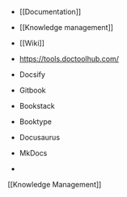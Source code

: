   - [[Documentation]]
  - [[Knowledge management]]
  - [[Wiki]]

  - https://tools.doctoolhub.com/

  - Docsify

  - Gitbook

  - Bookstack

  - Booktype

  - Docusaurus

  - MkDocs

  -
[[Knowledge Management]]